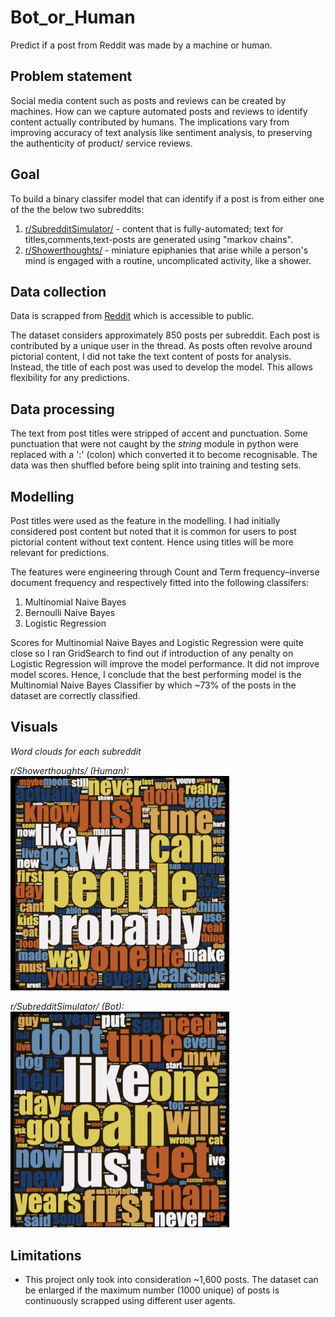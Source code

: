 # Bot_or_Human
Predict if a post from Reddit was made by a machine or human.

## Problem statement
Social media content such as posts and reviews can be created by machines. How can we capture automated posts and reviews to identify content actually contributed by humans. The implications vary from improving accuracy of text analysis like sentiment analysis, to preserving the authenticity of product/ service reviews. 

## Goal
To build a binary classifer model that can identify if a post is from either one of the the below two subreddits:
1. [r/SubredditSimulator/](https://www.reddit.com/r/SubredditSimulator/) - content that is fully-automated; text for titles,comments,text-posts are generated using "markov chains".
2. [r/Showerthoughts/](https://www.reddit.com/r/Showerthoughts/) - miniature epiphanies that arise while a person's mind is engaged with a routine, uncomplicated activity, like a shower.

## Data collection
Data is scrapped from [Reddit](https://www.reddit.com) which is accessible to public.

The dataset considers approximately 850 posts per subreddit. Each post is contributed by a unique user in the thread. As posts often revolve around pictorial content, I did not take the text content of posts for analysis. Instead, the title of each post was used to develop the model. This allows flexibility for any predictions. 

## Data processing
The text from post titles were stripped of accent and punctuation. Some punctuation that were not caught by the <i> string</i> module in python were replaced with a ':' (colon) which converted it to become recognisable. The data was then shuffled before being split into training and testing sets.

## Modelling
Post titles were used as the feature in the modelling. I had initially considered post content but noted that it is common for users to post pictorial content without text content. Hence using titles will be more relevant for predictions. 

The features were engineering through Count and Term frequency–inverse document frequency and respectively fitted into the following classifers:
1. Multinomial Naive Bayes
2. Bernoulli Naive Bayes
3. Logistic Regression

Scores for Multinomial Naive Bayes and Logistic Regression were quite close so I ran GridSearch to find out if introduction of any penalty on Logistic Regression will improve the model performance. It did not improve model scores. Hence, I conclude that the best performing model is the Multinomial Naive Bayes Classifier by which ~73% of the posts in the dataset are correctly classified.

## Visuals
<em>Word clouds for each subreddit

r/Showerthoughts/ (Human):
<br>
<img src="https://github.com/els-p/Bot_or_Human/blob/master/images/human.png" width="350">

r/SubredditSimulator/ (Bot):
<br>
<img src="https://github.com/els-p/Bot_or_Human/blob/master/images/bot.png" width="350">
</em>

## Limitations
- This project only took into consideration ~1,600 posts. The dataset can be enlarged if the maximum number (1000 unique) of posts is continuously scrapped using different user agents. 
